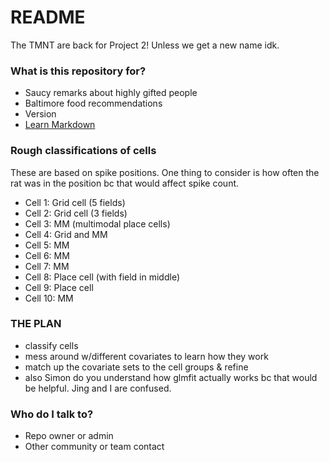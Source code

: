 # README #

The TMNT are back for Project 2! Unless we get a new name idk.

### What is this repository for? ###

* Saucy remarks about highly gifted people
* Baltimore food recommendations
* Version
* [Learn Markdown](https://bitbucket.org/tutorials/markdowndemo)

### Rough classifications of cells ###
These are based on spike positions. One thing to consider is how often the rat was in the position bc that would affect spike count.

* Cell 1: Grid cell (5 fields)
* Cell 2: Grid cell (3 fields)
* Cell 3: MM (multimodal place cells)
* Cell 4: Grid and MM
* Cell 5: MM
* Cell 6: MM 
* Cell 7: MM
* Cell 8: Place cell (with field in middle)
* Cell 9: Place cell
* Cell 10: MM

### THE PLAN ###

* classify cells
* mess around w/different covariates to learn how they work
* match up the covariate sets to the cell groups & refine
* also Simon do you understand how glmfit actually works bc that would be helpful. Jing and I are confused.

### Who do I talk to? ###

* Repo owner or admin
* Other community or team contact
